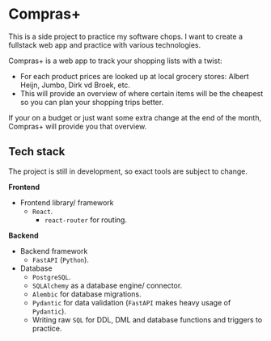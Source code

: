 # Compras+
This is a side project to practice my software chops. I want to create a fullstack web app and practice with various technologies.

Compras+ is a web app to track your shopping lists with a twist:

-   For each product prices are looked up at local grocery stores: Albert Heijn, Jumbo, Dirk vd Broek, etc.
-   This will provide an overview of where certain items will be the cheapest so you can plan your shopping trips better.

If your on a budget or just want some extra change at the end of the month, Compras+ will provide you that overview.

## Tech stack

The project is still in development, so exact tools are subject to change.

**Frontend**
- Frontend library/ framework
  - `React`.
    - `react-router` for routing.

**Backend**
- Backend framework
  - `FastAPI` (`Python`).
- Database 
  - `PostgreSQL`.
  - `SQLAlchemy` as a database engine/ connector.
  - `Alembic` for database migrations.
  - `Pydantic` for data validation (`FastAPI` makes heavy usage of `Pydantic`).
  - Writing raw `SQL` for DDL, DML and database functions and triggers to practice.
